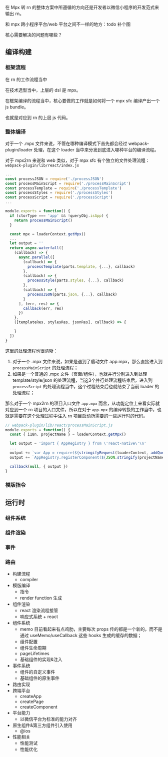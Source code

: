 在 Mpx 转 rn 的整体方案中所遵循的方向还是开发者以微信小程序的开发范式来输出 rn。

和 mpx 跨小程序平台/web 平台之间不一样的地方：todo 补个图

核心需要解决的问题有哪些？

## 编译构建

### 框架流程

在 rn 的工作流程当中

在技术选型当中，上层的 dsl 是 mpx。

在框架编译的流程当中，核心要做的工作就是如何将一个 mpx sfc 编译产出一个 js bundle。

也就是对应到 rn 的上层 js 代码。

### 整体编译

对于一个 .mpx 文件来说，不管在哪种编译模式下首先都会经过 webpack-plugin/loader 处理，在这个 loader 当中来分发到底进入哪种平台的编译流程。

对于 mpx2rn 来说和 web 类似，对于 mpx sfc 有个独立的文件处理流程：`webpack-plugin/lib/react/index.js`

```javascript
...
const processJSON = require('./processJSON')
const processMainScript = require('./processMainScript')
const processTemplate = require('./processTemplate')
const processStyles = require('./processStyles')
const processScript = require('./processScript')
...

module.exports = function() {
  if (ctorType === 'app' && !queryObj.isApp) {
    return processMainScript()
  }

  const mpx = loaderContext.getMpx()
  ...
  let output = ''
  return async.waterfall([
    (callback) => {
      async.parallel([
        (callback) => {
          processTemplate(parts.template, {...}, callback)
        },
        (callback) => {
          processStyle(parts.styles, {...}, callback)
        },
        (callback) => {
          processJSON(parts.json, {...}, callback)
        }
      ], (err, res) => {
        callback(err, res)
      })
    },
    ([templateRes, stylesRes, jsonRes], callback) => {

    }
  ])
}
```

这里的处理流程也很清晰：

1. 对于一个 .mpx 文件来说，如果是遇到了启动文件 app.mpx，那么直接进入到 `processMainScript` 的处理流程；
2. 如果是一个普通的 .mpx 文件（页面/组件），也就并行分别进入到处理 template/style/json 的处理流程，当这3个并行处理流程结束后，进入到 `processScript` 的处理流程当中，这个过程结束后也就结束了当前 loader 的处理流程；

那么对于一个 mpx2rn 的项目入口文件 `app.mpx` 而言，从功能定位上来看实际就对应到一个 rn 项目的入口文件，所以在对于 `app.mpx` 的编译转换的工作当中，也就是需要在这个处理过程中注入 rn 项目启动所需要的一些运行时的代码。

```javascript
// webpack-plugin/lib/react/processMainScript.js
module.exports = function() {
  const { i18n, projectName } = loaderContext.getMpx()

  let output = 'import { AppRegistry } from \'react-native\'\n'
  ...
  output += `var App = require(${stringifyRequest(loaderContext, addQuery(loaderContext.resource, { isApp: true }))}).default\n`
  output += `AppRegistry.registerComponent(${JSON.stringify(projectName)}, () => App)`

  callback(null, { output })
}
```



### 模版指令

## 运行时

### 组件系统

### 组件渲染

### 事件

### 路由


* 构建流程
  * compiler 
* 模版编译
  * 指令
  * render function 生成
* 组件渲染
  * react 渲染流程接管
  * 响应式系统 + react
* 组件系统
  * memo 目前看起来有点鸡肋，主要每次 props 传的都是一个新的，而不是通过 useMemo/useCallback 这些 hooks 生成的缓存的数据；
  * 组件配置
  * 组件生命周期
  * pageLifetimes
  * 基础组件的实现&注入
* 事件系统
  * 组件的自定义事件
  * 基础组件的原生事件
* 路由实现
* 跨端平台
  * createApp
  * createPage
  * createComponent
* 平台能力
  * 以微信平台为标准的能力对齐
* 原生组件&第三方组件引入使用
  * @ios 
* 性能相关
  * 性能测试
  * 性能优化